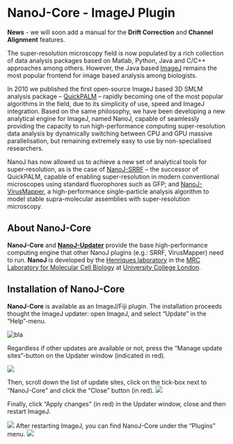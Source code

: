 # NanoJ-Core - ImageJ Plugin #

**News** - we will soon add a manual for the **Drift Correction** and **Channel Alignment** features.

The super-resolution microscopy field is now populated by a rich collection of data analysis packages based on Matlab, Python, Java and C/C++ approaches among others. However, the Java based [ImageJ](http://imagej.net/Welcome) remains the most popular frontend for image based analysis among biologists. 

In 2010 we published the first open-source ImageJ based 3D SMLM analysis package – [QuickPALM](http://www.nature.com/nmeth/journal/v7/n5/full/nmeth0510-339.html) – rapidly becoming one of the most popular algorithms in the field, due to its simplicity of use, speed and ImageJ integration. Based on the same philosophy, we have been developing a new analytical engine for ImageJ, named NanoJ, capable of seamlessly providing the capacity to run high-performance computing super-resolution data analysis by dynamically switching between CPU and GPU massive parallelisation, but remaining extremely easy to use by non-specialised researchers. 

NanoJ has now allowed us to achieve a new set of analytical tools for super-resolution, as is the case 
of [NanoJ-SRRF](https://bitbucket.org/rhenriqueslab/nanoj-srrf) – the successor of QuickPALM, capable of enabling super-resolution in modern conventional microscopes using standard fluorophores such as GFP; and [NanoJ-VirusMapper](https://bitbucket.org/rhenriqueslab/nanoj-virusmapper), a high-performance single-particle analysis algorithm to model stable supra-molecular assemblies with super-resolution microscopy. 

## About NanoJ-Core ##

**NanoJ-Core** and **[NanoJ-Updater](https://bitbucket.org/rhenriqueslab/nanoj-updater)** provide the base high-performance computing engine that other NanoJ plugins (e.g.: SRRF, VirusMapper) need to run. **NanoJ** is developed by the [Henriques laboratory](http://www.ucl.ac.uk/lmcb/users/ricardo-henriques) in the [MRC Laboratory for Molecular Cell Biology](http://www.ucl.ac.uk/lmcb/) at [University College London](http://www.ucl.ac.uk/).

## Installation of NanoJ-Core ##

**NanoJ-Core** is available as an ImageJ/Fiji plugin. The installation proceeds thought the ImageJ updater: open ImageJ, and select “Update” in the “Help”-menu.

![bla][0]

Regardless if other updates are available or not, press the “Manage update sites”-button on the Updater window (indicated in red). 

![][1]

Then, scroll down the list of update sites, click on the tick-box next to “NanoJ-Core" and click the “Close” button (in red). 
![][2]

Finally, click “Apply changes” (in red) in the Updater window, close and then restart ImageJ.
 
![][3]
After restarting ImageJ, you can find NanoJ-Core under the “Plugins” menu.
![][4]

[0]: https://github.com/HenriquesLab/NanoJ-Core/tree/master/WikiFiles/0.png
[1]: https://github.com/HenriquesLab/NanoJ-Core/tree/master/WikiFiles/1.png
[2]: https://github.com/HenriquesLab/NanoJ-Core/tree/master/WikiFiles/2.png
[3]: https://github.com/HenriquesLab/NanoJ-Core/tree/master/WikiFiles/3.png
[4]: https://github.com/HenriquesLab/NanoJ-Core/tree/master/WikiFiles/4.png
 
